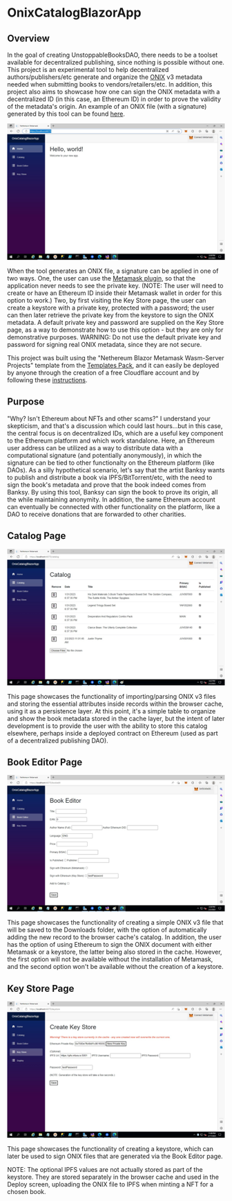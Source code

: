 # OnixCatalogBlazorApp

## Overview
In the goal of creating UnstoppableBooksDAO, there needs to be a toolset available for decentralized publishing, since nothing is possible without one.  This project is an experimental tool to help decentralized authors/publishers/etc generate and organize the <a target="_blank" href="https://www.editeur.org/8/ONIX/">ONIX</a> v3 metadata needed when submitting books to vendors/retailers/etc.  In addition, this project also aims to showcase how one can sign the ONIX metadata with a decentralized ID (in this case, an Ethereum ID) in order to prove the validity of the metadata's origin.  An example of an ONIX file (with a signature) generated by this tool can be found <a target="_blank" href="https://github.com/UnstoppableBooksDAO/UnstoppableBooks.OnixCatalogBlazorApp/blob/main/OnixCatalogBlazorApp/wwwroot/sample-data/Secrets_of_Flukeman_by_Anonymous.xml">here</a>.

![Home](Screenshots/Home.jpg)

When the tool generates an ONIX file, a signature can be applied in one of two ways.  One, the user can use the <a target="_blank" href="https://metamask.io/">Metamask plugin</a>, so that the application never needs to see the private key.  (NOTE: The user will need to create or have an Ethereum ID inside their Metamask wallet in order for this option to work.)  Two, by first visiting the Key Store page, the user can create a keystore with a private key, protected with a password; the user can then later retrieve the private key from the keystore to sign the ONIX metadata.  A default private key and password are supplied on the Key Store page, as a way to demonstrate how to use this option - but they are only for demonstrative purposes.  WARNING: Do not use the default private key and password for signing real ONIX metadata, since they are not secure.

This project was built using the "Nethereum Blazor Metamask Wasm-Server Projects" template from the <a target="_blank" href="https://github.com/Nethereum/Nethereum.Templates.Pack">Templates Pack</a>, and it can easily be deployed by anyone through the creation of a free Cloudflare account and by following these <a target="_blank" href="https://developers.cloudflare.com/pages/framework-guides/deploy-a-blazor-site/">instructions</a>.

## Purpose
"Why?  Isn't Ethereum about NFTs and other scams?"  I understand your skepticism, and that's a discussion which could last hours...but in this case, the central focus is on decentralized IDs, which are a useful key component to the Ethereum platform and which work standalone.  Here, an Ethereum user address can be utilized as a way to distribute data with a computational signature (and potentially anonymously), in which the signature can be tied to other functionalty on the Ethereum platform (like DAOs).  As a silly hypothetical scenario, let's say that the artist Banksy wants to publish and distribute a book via IPFS/BitTorrent/etc, with the need to sign the book's metadata and prove that the book indeed comes from Banksy.  By using this tool, Banksy can sign the book to prove its origin, all the while maintaining anonymity.  In addition, the same Ethereum account can eventually be connected with other functionality on the platform, like a DAO to receive donations that are forwarded to other charities.

## Catalog Page

![Home](Screenshots/Catalog.jpg)

This page showcases the functionality of importing/parsing ONIX v3 files and storing the essential attributes inside records within the browser cache, using it as a persistence layer.  At this point, it's a simple table to organize and show the book metadata stored in the cache layer, but the intent of later development is to provide the user with the ability to store this catalog elsewhere, perhaps inside a deployed contract on Ethereum (used as part of a decentralized publishing DAO).

## Book Editor Page

![Home](Screenshots/BookEditor.jpg)

This page showcases the functionality of creating a simple ONIX v3 file that will be saved to the Downloads folder, with the option of automatically adding the new record to the browser cache's catalog.  In addition, the user has the option of using Ethereum to sign the ONIX document with either Metamask or a keystore, the latter being also stored in the cache.  However, the first option will not be available without the installation of Metamask, and the second option won't be available without the creation of a keystore.

## Key Store Page

![Home](Screenshots/KeyStore.jpg)

This page showcases the functionality of creating a keystore, which can later be used to sign ONIX files that are generated via the Book Editor page.

NOTE: The optional IPFS values are not actually stored as part of the keystore.  They are stored separately in the browser cache and used in the Deploy screen, uploading the ONIX file to IPFS when minting a NFT for a chosen book.
